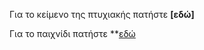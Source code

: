 
Για το κείμενο της πτυχιακής πατήστε **[εδώ]**

Για το παιχνίδι πατήστε **[εδώ](https://dafakias.github.io/Super-Mario/)
